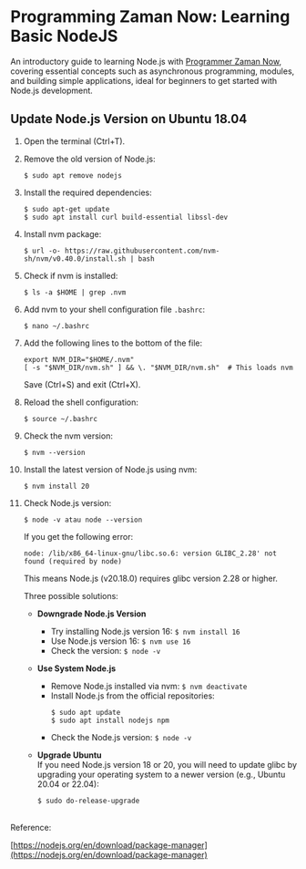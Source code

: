 # Programming Zaman Now: Learning Basic NodeJS 
An introductory guide to learning Node.js with [Programmer Zaman Now](https://youtu.be/b39Xqf5iyjo?si=jtFTJN7tRDDOfE1d), covering essential concepts such as asynchronous programming, modules, and building simple applications, ideal for beginners to get started with Node.js development.



## Update Node.js Version on Ubuntu 18.04
1.  Open the terminal (Ctrl+T).
2.  Remove the old version of Node.js:
    ```shell
    $ sudo apt remove nodejs
    ```
3.  Install the required dependencies:
    ```shell
    $ sudo apt-get update
    $ sudo apt install curl build-essential libssl-dev
    ```
4.  Install nvm package:
    ```shell
    $ url -o- https://raw.githubusercontent.com/nvm-sh/nvm/v0.40.0/install.sh | bash
    ```
5.  Check if nvm is installed:
    ```shell
    $ ls -a $HOME | grep .nvm
    ```
6.  Add nvm to your shell configuration file `.bashrc`:
    ```shell
    $ nano ~/.bashrc
    ```
7.  Add the following lines to the bottom of the file:
    ```shell
    export NVM_DIR="$HOME/.nvm"
    [ -s "$NVM_DIR/nvm.sh" ] && \. "$NVM_DIR/nvm.sh"  # This loads nvm
    ```

    Save (Ctrl+S) and exit (Ctrl+X).
8.  Reload the shell configuration:
    ```shell
    $ source ~/.bashrc 
    ```
9.  Check the nvm version:
    ```shell
    $ nvm --version
    ```
10. Install the latest version of Node.js using nvm:
    ```shell
    $ nvm install 20
    ```
11. Check Node.js version:
    ```shell
    $ node -v atau node --version
    ```

    If you get the following error:
    ```shell
    node: /lib/x86_64-linux-gnu/libc.so.6: version GLIBC_2.28' not found (required by node)
    ```

    This means Node.js (v20.18.0) requires glibc version 2.28 or higher.

    Three possible solutions:
    - **Downgrade Node.js Version** <br>
       - Try installing Node.js version 16: `$ nvm install 16`
       - Use Node.js version 16: `$ nvm use 16`
       - Check the version: `$ node -v`

    - **Use System Node.js** <br>
       - Remove Node.js installed via nvm:  `$ nvm deactivate`
       - Install Node.js from the official repositories:
         ```shell
         $ sudo apt update
         $ sudo apt install nodejs npm
         ```
       - Check the Node.js version:  `$ node -v`

    - **Upgrade Ubuntu** <br>
       If you need Node.js version 18 or 20, you will need to update glibc by upgrading your operating system to a newer version (e.g., Ubuntu 20.04 or 22.04):
       ```shell
       $ sudo do-release-upgrade
       ```
<br>
Reference:

[https://nodejs.org/en/download/package-manager](https://nodejs.org/en/download/package-manager)
